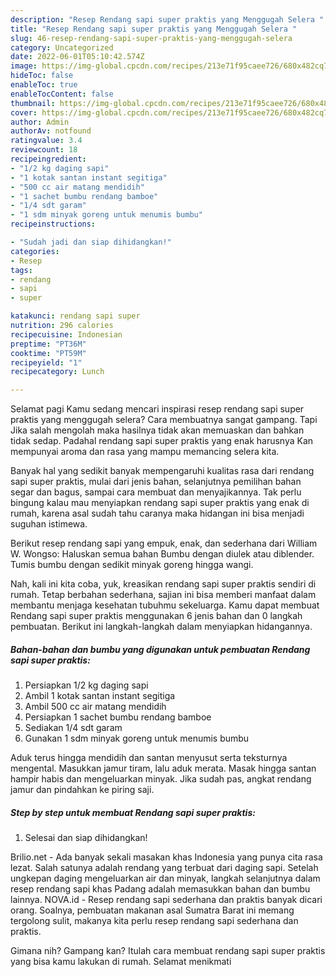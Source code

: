 ```yaml
---
description: "Resep Rendang sapi super praktis yang Menggugah Selera "
title: "Resep Rendang sapi super praktis yang Menggugah Selera "
slug: 46-resep-rendang-sapi-super-praktis-yang-menggugah-selera
category: Uncategorized
date: 2022-06-01T05:10:42.574Z
image: https://img-global.cpcdn.com/recipes/213e71f95caee726/680x482cq70/rendang-sapi-super-praktis-foto-resep-utama.jpg
hideToc: false
enableToc: true
enableTocContent: false
thumbnail: https://img-global.cpcdn.com/recipes/213e71f95caee726/680x482cq70/rendang-sapi-super-praktis-foto-resep-utama.jpg
cover: https://img-global.cpcdn.com/recipes/213e71f95caee726/680x482cq70/rendang-sapi-super-praktis-foto-resep-utama.jpg
author: Admin
authorAv: notfound
ratingvalue: 3.4
reviewcount: 18
recipeingredient:
- "1/2 kg daging sapi"
- "1 kotak santan instant segitiga"
- "500 cc air matang mendidih"
- "1 sachet bumbu rendang bamboe"
- "1/4 sdt garam"
- "1 sdm minyak goreng untuk menumis bumbu"
recipeinstructions:

- "Sudah jadi dan siap dihidangkan!"
categories:
- Resep
tags:
- rendang
- sapi
- super

katakunci: rendang sapi super 
nutrition: 296 calories
recipecuisine: Indonesian
preptime: "PT36M"
cooktime: "PT59M"
recipeyield: "1"
recipecategory: Lunch

---
```



Selamat pagi Kamu sedang mencari inspirasi resep rendang sapi super praktis yang menggugah selera? Cara membuatnya sangat gampang. Tapi Jika salah mengolah maka hasilnya tidak akan memuaskan dan bahkan tidak sedap. Padahal rendang sapi super praktis yang enak harusnya Kan mempunyai aroma dan rasa yang mampu memancing selera kita.


Banyak hal yang sedikit banyak mempengaruhi kualitas rasa dari rendang sapi super praktis, mulai dari jenis bahan, selanjutnya pemilihan bahan segar dan bagus, sampai cara membuat dan menyajikannya. Tak perlu bingung kalau mau menyiapkan rendang sapi super praktis yang enak di rumah, karena asal sudah tahu caranya maka hidangan ini bisa menjadi suguhan istimewa.

Berikut resep rendang sapi yang empuk, enak, dan sederhana dari William W. Wongso: Haluskan semua bahan Bumbu dengan diulek atau diblender. Tumis bumbu dengan sedikit minyak goreng hingga wangi.


Nah, kali ini kita coba, yuk, kreasikan rendang sapi super praktis sendiri di rumah. Tetap berbahan sederhana, sajian ini bisa memberi manfaat dalam membantu menjaga kesehatan tubuhmu sekeluarga. Kamu dapat membuat Rendang sapi super praktis menggunakan 6 jenis bahan dan 0 langkah pembuatan. Berikut ini langkah-langkah dalam menyiapkan hidangannya.

<!--inarticleads1-->

##### Bahan-bahan dan bumbu yang digunakan untuk pembuatan Rendang sapi super praktis:

1. Persiapkan 1/2 kg daging sapi
1. Ambil 1 kotak santan instant segitiga
1. Ambil 500 cc air matang mendidih
1. Persiapkan 1 sachet bumbu rendang bamboe
1. Sediakan 1/4 sdt garam
1. Gunakan 1 sdm minyak goreng untuk menumis bumbu


Aduk terus hingga mendidih dan santan menyusut serta teksturnya mengental. Masukkan jamur tiram, lalu aduk merata. Masak hingga santan hampir habis dan mengeluarkan minyak. Jika sudah pas, angkat rendang jamur dan pindahkan ke piring saji. 

<!--inarticleads2-->

##### Step by step untuk membuat Rendang sapi super praktis:


1. Selesai dan siap dihidangkan!

Brilio.net - Ada banyak sekali masakan khas Indonesia yang punya cita rasa lezat. Salah satunya adalah rendang yang terbuat dari daging sapi. Setelah ungkepan daging mengeluarkan air dan minyak, langkah selanjutnya dalam resep rendang sapi khas Padang adalah memasukkan bahan dan bumbu lainnya. NOVA.id - Resep rendang sapi sederhana dan praktis banyak dicari orang. Soalnya, pembuatan makanan asal Sumatra Barat ini memang tergolong sulit, makanya kita perlu resep rendang sapi sederhana dan praktis. 

Gimana nih? Gampang kan? Itulah cara membuat rendang sapi super praktis yang bisa kamu lakukan di rumah. Selamat menikmati

